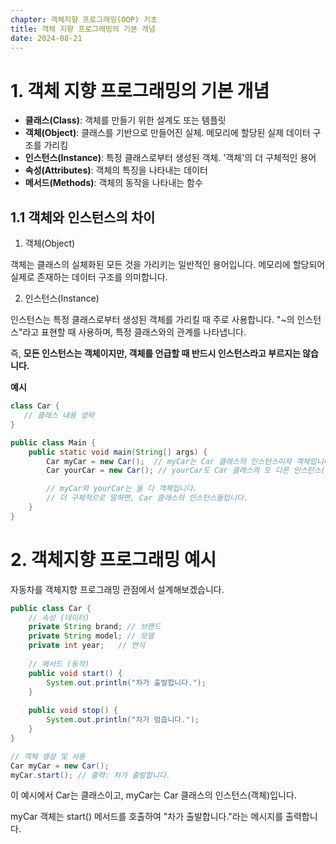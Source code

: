 ```yaml
---
chapter: 객체지향 프로그래밍(OOP) 기초
title: 객체 지향 프로그래밍의 기본 개념
date: 2024-08-21
---
```


# 1. 객체 지향 프로그래밍의 기본 개념

- **클래스(Class)**: 객체를 만들기 위한 설계도 또는 템플릿
- **객체(Object)**: 클래스를 기반으로 만들어진 실체. 메모리에 할당된 실제 데이터 구조를 가리킴
- **인스턴스(Instance)**: 특정 클래스로부터 생성된 객체. '객체'의 더 구체적인 용어
- **속성(Attributes)**: 객체의 특징을 나타내는 데이터
- **메서드(Methods)**: 객체의 동작을 나타내는 함수

## 1.1 객체와 인스턴스의 차이

1. 객체(Object)

객체는 클래스의 실체화된 모든 것을 가리키는 일반적인 용어입니다.
메모리에 할당되어 실제로 존재하는 데이터 구조를 의미합니다.

2. 인스턴스(Instance)

인스턴스는 특정 클래스로부터 생성된 객체를 가리킬 때 주로 사용합니다.
"~의 인스턴스"라고 표현할 때 사용하며, 특정 클래스와의 관계를 나타냅니다.

즉, **모든 인스턴스는 객체이지만, 객체를 언급할 때 반드시 인스턴스라고 부르지는 않습니다.**

**예시**

```java
class Car {
   // 클래스 내용 생략
}

public class Main {
    public static void main(String[] args) {
        Car myCar = new Car();  // myCar는 Car 클래스의 인스턴스이자 객체입니다.
        Car yourCar = new Car(); // yourCar도 Car 클래스의 또 다른 인스턴스(객체)입니다.

        // myCar와 yourCar는 둘 다 객체입니다.
        // 더 구체적으로 말하면, Car 클래스의 인스턴스들입니다.
    }
}
```

# 2. 객체지향 프로그래밍 예시

자동차를 객체지향 프로그래밍 관점에서 설계해보겠습니다.

```java
public class Car {
    // 속성 (데이터)
    private String brand; // 브랜드
    private String model; // 모델
    private int year;   // 연식
    
    // 메서드 (동작)
    public void start() {
        System.out.println("차가 출발합니다.");
    }
    
    public void stop() {
        System.out.println("차가 멈춥니다.");
    }
}

// 객체 생성 및 사용
Car myCar = new Car();
myCar.start(); // 출력: 차가 출발합니다.

```

이 예시에서 Car는 클래스이고, myCar는 Car 클래스의 인스턴스(객체)입니다.

myCar 객체는 start() 메서드를 호출하여 "차가 출발합니다."라는 메시지를 출력합니다.
